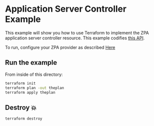 # Application Server Controller Example

This example will show you how to use Terraform to implement the ZPA application server controller resource.
This example codifies [this API](https://help.zscaler.com/zpa/api-reference#/app-server-controller/addAppServer).

To run, configure your ZPA provider as described [Here](https://github.com/willguibr/terraform-provider-zpa/blob/master/docs/index.html.markdown)

## Run the example

From inside of this directory:

```bash
terraform init
terraform plan -out theplan
terraform apply theplan
```

## Destroy 💥

```bash
terraform destroy
```
